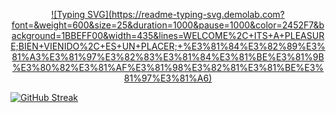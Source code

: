 <div align="center">
  
[![Typing SVG](https://readme-typing-svg.demolab.com?      font=&weight=600&size=25&duration=1000&pause=1000&color=2452F7&background=1BBEFF00&width=435&lines=WELCOME%2C+ITS+A+PLEASURE;BIEN+VIENIDO%2C+ES+UN+PLACER;+%E3%81%84%E3%82%89%E3%81%A3%E3%81%97%E3%82%83%E3%81%84%E3%81%BE%E3%81%9B%E3%80%82%E3%81%AF%E3%81%98%E3%82%81%E3%81%BE%E3%81%97%E3%81%A6)](https://git.io/typing-svg)
</div>
  

[![GitHub Streak](https://streak-stats.demolab.com?user=PaulinhoLeal&date_format=n%2Fj%5B%2FY%5D&mode=weekly&card_width=500)](https://git.io/streak-stats)
